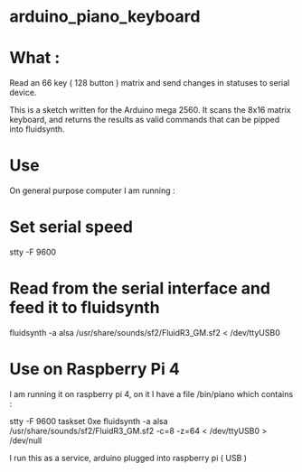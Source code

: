 # arduino_piano_keyboard


# What : 
Read an 66 key ( 128 button ) matrix and send changes in statuses to serial device.

This is a sketch written for the Arduino mega 2560. It scans the 8x16 matrix keyboard, and returns the results as valid commands that can be pipped into fluidsynth.


# Use
On general purpose computer I am running : 

   # Set serial speed
   stty -F 9600

   # Read from the serial interface and feed it to fluidsynth
   fluidsynth -a alsa /usr/share/sounds/sf2/FluidR3_GM.sf2 < /dev/ttyUSB0




# Use on Raspberry Pi 4
I am running it on raspberry pi 4, on it I have a file /bin/piano which contains :

   stty -F 9600
   taskset 0xe fluidsynth -a alsa /usr/share/sounds/sf2/FluidR3_GM.sf2 -c=8 -z=64 < /dev/ttyUSB0 > /dev/null

   I run this as a service, arduino plugged into raspberry pi ( USB )


   
   


